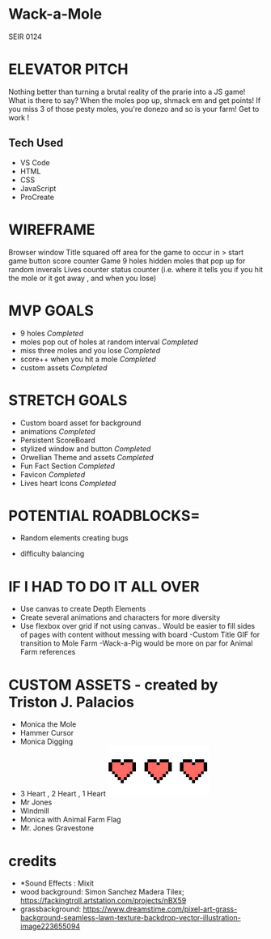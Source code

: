 # Wack-a-Mole

SEIR 0124
# ELEVATOR PITCH

Nothing better than turning a brutal reality of the prarie into a JS game! What is there to say? When the moles pop up, shmack em and get points! If you miss 3 of those pesty moles, you're donezo and so is your farm! Get to work !

## Tech Used

* VS Code
* HTML
* CSS
* JavaScript
* ProCreate

# WIREFRAME
Browser window
Title
squared off area for the game to occur in >
start game button
score counter 
Game
9 holes
hidden moles that pop up for random inverals
Lives counter
status counter (i.e. where it tells you if you hit the mole or it got away , and when you lose)

# MVP GOALS

* 9 holes *Completed*
* moles pop out of holes at random interval *Completed*
* miss three moles and you lose *Completed*
* score++ when you hit a mole *Completed*
* custom assets *Completed*


# STRETCH GOALS
* Custom board asset for background 
* animations *Completed*
* Persistent ScoreBoard
* stylized window and button *Completed*
* Orwellian Theme and assets *Completed*
* Fun Fact Section *Completed*
* Favicon *Completed*
* Lives heart Icons *Completed*


# POTENTIAL ROADBLOCKS=
* Random elements creating bugs
- difficulty balancing

# IF I HAD TO DO IT ALL OVER
- Use canvas to create Depth Elements
- Create several animations and characters for more diversity
- Use flexbox over grid if not using canvas.. Would be easier to fill sides of pages with content without messing with board
-Custom Title GIF for transition to Mole Farm
-Wack-a-Pig would be more on par for Animal Farm references


# CUSTOM ASSETS - created by Triston J. Palacios
* Monica the Mole 
* Hammer Cursor 
* Monica Digging 
* 3 Heart , 2 Heart , 1 Heart ![Three Hearts](https://github.com/tristonpalacios/WaM/blob/main/three%20heart.png)
* Mr Jones
* Windmill
* Monica with Animal Farm Flag
* Mr. Jones Gravestone

# credits
* *Sound Effects : Mixit
* wood background: Simon Sanchez Madera Tilex;
https://fackingtroll.artstation.com/projects/nBX59
* grassbackground: https://www.dreamstime.com/pixel-art-grass-background-seamless-lawn-texture-backdrop-vector-illustration-image223655094


